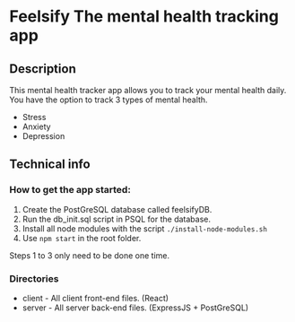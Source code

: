 # Feelsify The mental health tracking app

## Description

This mental health tracker app allows you to track your mental health daily.
You have the option to track 3 types of mental health.

* Stress
* Anxiety
* Depression

## Technical info

### How to get the app started:

1. Create the PostGreSQL database called feelsifyDB.
2. Run the db_init.sql script in PSQL for the database.
3. Install all node modules with the script `./install-node-modules.sh`
4. Use `npm start` in the root folder. 

Steps 1 to 3 only need to be done one time.

### Directories

* client - All client front-end files. (React) 
* server - All server back-end files. (ExpressJS + PostGreSQL) 

